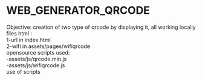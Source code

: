 # WEB_GENERATOR_QRCODE

Objective: creation of two type of qrcode by displaying it, all working locally
<br/>
files html :
<br/>
1-url in index.html
<br/>
2-wifi in assets/pages/wifiqrcode
<br/>
opensource scripts used:
<br/>
-assets/js/qrcode.min.js
<br/>
-assets/js/wifiqrcode.js
<br/>
use of scripts 
<br/>
